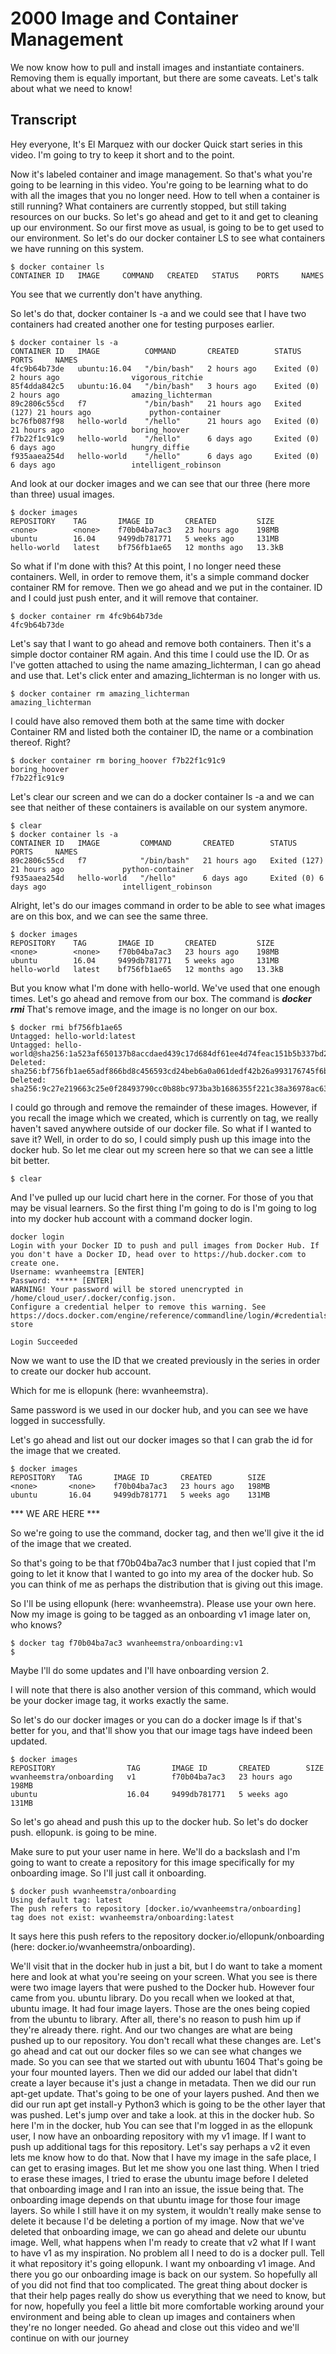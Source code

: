 # 2000 Image and Container Management

We now know how to pull and install images and instantiate containers. Removing them is equally important, but there are some caveats. Let's talk about what we need to know!

## Transcript

Hey everyone,  It's El Marquez with our docker Quick start series in this video. I'm going to try to keep it short and to the point. 

Now it's labeled container and image management. So that's what you're going to be learning in this video. You're going to be learning what to do with all the images that you no longer need. How to tell when a container is still running? What containers are currently stopped, but still taking resources on our bucks. So let's go ahead and get to it and get to cleaning up our environment. So our first move as usual, is going to be to get used to our environment. So let's do our docker container LS to see what containers we have running on this system. 

```
$ docker container ls
CONTAINER ID   IMAGE     COMMAND   CREATED   STATUS    PORTS     NAMES
```

You see that we currently don't have anything. 

So let's do that, docker container ls -a and we could see that I have two containers had created another one for testing purposes earlier. 

```
$ docker container ls -a
CONTAINER ID   IMAGE          COMMAND       CREATED        STATUS                      PORTS     NAMES
4fc9b64b73de   ubuntu:16.04   "/bin/bash"   2 hours ago    Exited (0) 2 hours ago                vigorous_ritchie
85f4dda842c5   ubuntu:16.04   "/bin/bash"   3 hours ago    Exited (0) 2 hours ago                amazing_lichterman
89c2806c55cd   f7             "/bin/bash"   21 hours ago   Exited (127) 21 hours ago             python-container
bc76fb087f98   hello-world    "/hello"      21 hours ago   Exited (0) 21 hours ago               boring_hoover
f7b22f1c91c9   hello-world    "/hello"      6 days ago     Exited (0) 6 days ago                 hungry_diffie
f935aaea254d   hello-world    "/hello"      6 days ago     Exited (0) 6 days ago                 intelligent_robinson
```

And look at our docker images and we can see that our three (here more than three) usual images. 

```
$ docker images
REPOSITORY    TAG       IMAGE ID       CREATED         SIZE
<none>        <none>    f70b04ba7ac3   23 hours ago    198MB
ubuntu        16.04     9499db781771   5 weeks ago     131MB
hello-world   latest    bf756fb1ae65   12 months ago   13.3kB
```

So what if I'm done with this? At this point, I no longer need these containers. Well, in order to remove them, it's a simple command docker container RM for remove. Then we go ahead and we put in the container. ID and I could just push enter, and it will remove that container. 

```
$ docker container rm 4fc9b64b73de
4fc9b64b73de
```

Let's say that I want to go ahead and remove both containers. Then it's a simple doctor container RM again. And this time I could use the ID. Or as I've gotten attached to using the name amazing_lichterman, I can go ahead and use that. Let's click enter and amazing_lichterman is no longer with us. 

```
$ docker container rm amazing_lichterman
amazing_lichterman
```

I could have also removed them both at the same time with docker Container RM and listed both the container ID, the name or a combination thereof. Right? 

```
$ docker container rm boring_hoover f7b22f1c91c9
boring_hoover
f7b22f1c91c9
```

Let's clear our screen and we can do a docker container ls -a and we can see that neither of these containers is available on our system anymore.

```
$ clear
$ docker container ls -a
CONTAINER ID   IMAGE         COMMAND       CREATED        STATUS                      PORTS     NAMES
89c2806c55cd   f7            "/bin/bash"   21 hours ago   Exited (127) 21 hours ago             python-container
f935aaea254d   hello-world   "/hello"      6 days ago     Exited (0) 6 days ago                 intelligent_robinson
```

Alright, let's do our images command in order to be able to see what images are on this box, and we can see the same three. 

```
$ docker images
REPOSITORY    TAG       IMAGE ID       CREATED         SIZE
<none>        <none>    f70b04ba7ac3   23 hours ago    198MB
ubuntu        16.04     9499db781771   5 weeks ago     131MB
hello-world   latest    bf756fb1ae65   12 months ago   13.3kB
```

But you know what I'm done with hello-world. We've used that one enough times. Let's go ahead and remove from our box. The command is ***docker rmi*** That's remove image, and the image is no longer on our box. 

```
$ docker rmi bf756fb1ae65
Untagged: hello-world:latest
Untagged: hello-world@sha256:1a523af650137b8accdaed439c17d684df61ee4d74feac151b5b337bd29e7eec
Deleted: sha256:bf756fb1ae65adf866bd8c456593cd24beb6a0a061dedf42b26a993176745f6b
Deleted: sha256:9c27e219663c25e0f28493790cc0b88bc973ba3b1686355f221c38a36978ac63
```

I could go through and remove the remainder of these images. However, if you recall the image which we created, which is currently on tag, we really haven't saved anywhere outside of our docker file. So what if I wanted to save it? Well, in order to do so, I could simply push up this image into the docker hub. So let me clear out my screen here so that we can see a little bit better. 

```
$ clear
```

And I've pulled up our lucid chart here in the corner. For those of you that may be visual learners. So the first thing I'm going to do is I'm going to log into my docker hub account with a command docker login.  

```
docker login
Login with your Docker ID to push and pull images from Docker Hub. If you don't have a Docker ID, head over to https://hub.docker.com to create one.
Username: wvanheemstra [ENTER]
Password: ***** [ENTER]
WARNING! Your password will be stored unencrypted in /home/cloud_user/.docker/config.json.
Configure a credential helper to remove this warning. See
https://docs.docker.com/engine/reference/commandline/login/#credentials-store

Login Succeeded
```

Now we want to use the ID that we created previously in the series in order to create our docker hub account. 

Which for me is ellopunk (here: wvanheemstra). 

Same password is we used in our docker hub, and you can see we have logged in successfully. 

Let's go ahead and list out our docker images so that I can grab the id for the image that we created. 

```
$ docker images
REPOSITORY   TAG       IMAGE ID       CREATED        SIZE
<none>       <none>    f70b04ba7ac3   23 hours ago   198MB
ubuntu       16.04     9499db781771   5 weeks ago    131MB
```

*** WE ARE HERE ***

So we're going to use the command, docker tag, and then we'll give it the id of the image that we created. 

So that's going to be that f70b04ba7ac3 number that I just copied that I'm going to let it know that I wanted to go into my area of the docker hub. So you can think of me as perhaps the distribution that is giving out this image. 

So I'll be using ellopunk (here: wvanheemstra). Please use your own here. Now my image is going to be tagged as an onboarding v1 image later on, who knows? 

```
$ docker tag f70b04ba7ac3 wvanheemstra/onboarding:v1
$
```

Maybe I'll do some updates and I'll have onboarding version 2. 

I will note that there is also another version of this command, which would be your docker image tag, it works exactly the same. 

So let's do our docker images or you can do a docker image ls if that's better for you, and that'll show you that our image tags have indeed been updated. 

```
$ docker images
REPOSITORY                TAG       IMAGE ID       CREATED        SIZE
wvanheemstra/onboarding   v1        f70b04ba7ac3   23 hours ago   198MB
ubuntu                    16.04     9499db781771   5 weeks ago    131MB
```

So let's go ahead and push this up to the docker hub. So let's do docker push. ellopunk. is going to be mine. 

Make sure to put your user name in here. We'll do a backslash and I'm going to want to create a repository for this image specifically for my onboarding image. So I'll just call it onboarding. 

```
$ docker push wvanheemstra/onboarding
Using default tag: latest
The push refers to repository [docker.io/wvanheemstra/onboarding]
tag does not exist: wvanheemstra/onboarding:latest
```

It says here this push refers to the repository docker.io/ellopunk/onboarding (here: docker.io/wvanheemstra/onboarding). 



We'll visit that in the docker hub in just a bit, but I do want to take a moment here and look at what you're seeing on your screen. What you see is there were two image layers that were pushed to the Docker hub. However four came from you. ubuntu library. Do you recall when we looked at that, ubuntu image. It had four image layers. Those are the ones being copied from the ubuntu to library. After all, there's no reason to push him up if they're already there. right. And our two changes are what are being pushed up to our repository. You don't recall what these changes are. Let's go ahead and cat out our docker files so we can see what changes we made. So you can see that we started out with ubuntu 1604 That's going  be your four mounted layers. Then we did our added our label that didn't create a layer because it's just a change in metadata. Then we did our run apt-get update. That's going to be one of your layers pushed. And then we did our run apt get install-y Python3 which is going to be the other layer that was pushed. Let's jump over and take a look. at this in the docker hub. So here I'm in the docker, hub You can see that I'm logged in as the ellopunk user, I now have an onboarding repository with my v1 image. If I want to push up additional tags for this repository. Let's say perhaps a v2 it even lets me know how to do that. Now that I have my image in the safe place, I can get to erasing images. But let me show you one last thing. When I tried to erase these images, I tried to erase the ubuntu image before I deleted that onboarding image and I ran into an issue, the issue being that.  The onboarding image depends on that ubuntu image for those four image layers. So while I still have it on my system, it wouldn't really make sense to delete it because I'd be deleting a portion of my image. Now that we've deleted that onboarding image, we can go ahead and delete our ubuntu image. Well, what happens when I'm ready to create that v2 what If I want to have v1 as my inspiration. No problem all I need to do is a docker pull. Tell it what repository it's going ellopunk. I want my onboarding v1 image. And there you go our onboarding image is back on our system. So hopefully all of you did not find that too complicated. The great thing about docker is that their help pages really do show us everything that we need to know, but for now, hopefully you feel a little bit more comfortable working around your environment and being able to clean up images and containers when they're no longer needed. Go ahead and close out this video and we'll continue on with our journey
